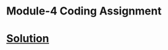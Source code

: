 # Module-4 Coding Assignment

# [Solution](https://padmajak2732.github.io/-Coursera-HTML-CSS-and-JavaScript-for-Web-Developers/)
